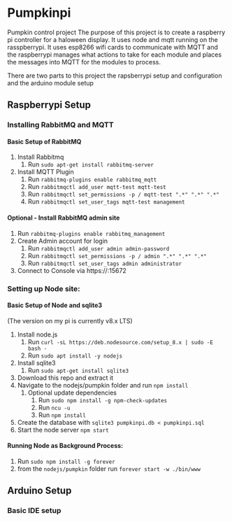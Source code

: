 # Pumpkinpi
Pumpkin control project
The purpose of this project is to create a raspberry pi controller for a haloween display. It uses node and mqtt running on the rasspberrypi. It uses esp8266 wifi cards to communicate with MQTT and the raspberrypi manages what actions to take for each module and places the messages into MQTT for the modules to process.

There are two parts to this project the rapsberrypi setup and configuration and the arduino module setup 

## Raspberrypi Setup

### Installing RabbitMQ and MQTT
#### Basic Setup of RabbitMQ
1. Install Rabbitmq
    1. Run `sudo apt-get install rabbitmq-server`
2. Install MQTT Plugin
    1. Run `rabbitmq-plugins enable rabbitmq_mqtt`
    2. Run `rabbitmqctl add_user mqtt-test mqtt-test`
    3. Run `rabbitmqctl set_permissions -p / mqtt-test ".*" ".*" ".*"`
    4. Run `rabbitmqctl set_user_tags mqtt-test management`
#### Optional - Install RabbitMQ admin site
1. Run `rabbitmq-plugins enable rabbitmq_management`
2. Create Admin account for login
    1. Run `rabbitmqctl add_user admin admin-password`
    2. Run `rabbitmqctl set_permissions -p / admin ".*" ".*" ".*"`
    3. Run `rabbitmqctl set_user_tags admin administrator`
3. Connect to Console via https://<SERVERNAME>:15672

### Setting up Node site:
#### Basic Setup of Node and sqlite3
(The version on my pi is currently v8.x LTS)
1. Install node.js 
    1. Run `curl -sL https://deb.nodesource.com/setup_8.x | sudo -E bash -`
    2. Run `sudo apt install -y nodejs`
2. Install sqlite3
    1. Run `sudo apt-get install sqlite3`
3. Download this repo and extract it
4. Navigate to the nodejs/pumpkin folder and run `npm install`
    1. Optional update dependencies
        1. Run `sudo npm install -g npm-check-updates` 
        2. Run `ncu -u`
        3. Run `npm install`
5. Create the database with `sqlite3 pumpkinpi.db < pumpkinpi.sql`
6. Start the node server `npm start` 
#### Running Node as Background Process:
1. Run `sudo npm install -g forever`
2. from the `nodejs/pumpkin` folder run `forever start -w ./bin/www`

## Arduino Setup
### Basic IDE setup
